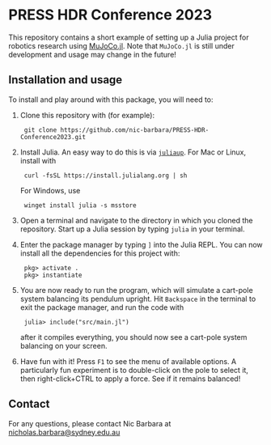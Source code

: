 # PRESS HDR Conference 2023

This repository contains a short example of setting up a Julia project for robotics research using [MuJoCo.jl](https://github.com/JamieMair/MuJoCo.jl). Note that `MuJoCo.jl` is still under development and usage may change in the future!

## Installation and usage

To install and play around with this package, you will need to:

1. Clone this repository with (for example):

        git clone https://github.com/nic-barbara/PRESS-HDR-Conference2023.git

2. Install Julia. An easy way to do this is via [`juliaup`](https://github.com/JuliaLang/juliaup). For Mac or Linux, install with

        curl -fsSL https://install.julialang.org | sh
    For Windows, use

        winget install julia -s msstore

3. Open a terminal and navigate to the directory in which you cloned the repository. Start up a Julia session by typing `julia` in your terminal.

4. Enter the package manager by typing `]` into the Julia REPL. You can now install all the dependencies for this project with:

        pkg> activate .
        pkg> instantiate

5. You are now ready to run the program, which will simulate a cart-pole system balancing its pendulum upright. Hit `Backspace` in the terminal to exit the package manager, and run the code with

        julia> include("src/main.jl")

    after it compiles everything, you should now see a cart-pole system balancing on your screen.

6. Have fun with it! Press `F1` to see the menu of available options. A particularly fun experiment is to double-click on the pole to select it, then right-click+CTRL to apply a force. See if it remains balanced!

## Contact

For any questions, please contact Nic Barbara at nicholas.barbara@sydney.edu.au